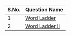 S.No. | Question Name |
------|---------------|
1 | [Word Ladder](https://leetcode.com/problems/word-ladder/)
2 | [Word Ladder II](https://leetcode.com/problems/word-ladder-ii/)

